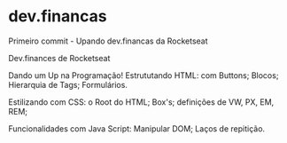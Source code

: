 # dev.financas
Primeiro commit - Upando dev.financas da Rocketseat

Dev.finances de Rocketseat

Dando um Up na Programação!
Estrututando HTML: com Buttons; Blocos; Hierarquia de Tags; Formulários.

Estilizando com CSS: o Root do HTML; Box's; definições de VW, PX, EM, REM;

Funcionalidades com Java Script: Manipular DOM; Laços de repitição.

